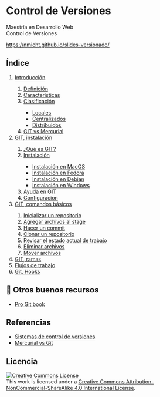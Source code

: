 # Control de Versiones

Maestría en Desarrollo Web  
Control de Versiones

https://nmicht.github.io/slides-versionado/

## Índice

<ol>
  <li><a href="https://nmicht.github.io/slides-versionado/intro#/index">Introducción</a></li>
  <ol>
    <li><a href=https://nmicht.github.io/slides-versionado/intro#control-versiones">Definición</a></li>
    <li><a href=https://nmicht.github.io/slides-versionado/intro#caracteristicas">Características</a></li>
    <li><a href=https://nmicht.github.io/slides-versionado/intro#clasificacion">Clasificación</a></li>
      <ul>
        <li><a href=https://nmicht.github.io/slides-versionado/intro#locales">Locales</a></li>
        <li><a href=https://nmicht.github.io/slides-versionado/intro#centralizados">Centralizados</a></li>
        <li><a href=https://nmicht.github.io/slides-versionado/intro#distribuidos">Distribuidos</a></li>
      </ul>
    <li><a href="https://nmicht.github.io/slides-versionado/intro#/git-vs-mercurial">GIT vs Mercurial</a></li>
  </ol>
  <li><a href="https://nmicht.github.io/slides-versionado/git#/index">GIT, instalación</a></li>
  <ol>
    <li><a href=https://nmicht.github.io/slides-versionado/git#git">¿Qué es GIT?</a></li>
    <li><a href=https://nmicht.github.io/slides-versionado/git#instalacion">Instalación</a></li>
      <ul>
        <li><a href=https://nmicht.github.io/slides-versionado/git#install-mac">Instalación en MacOS</a></li>
        <li><a href=https://nmicht.github.io/slides-versionado/git#install-fedora">Instalación en Fedora</a></li>
        <li><a href=https://nmicht.github.io/slides-versionado/git#install-debian">Instalación en Debian</a></li>
        <li><a href=https://nmicht.github.io/slides-versionado/git#install-windows">Instalación en Windows</a></li>
      </ul>
    <li><a href=https://nmicht.github.io/slides-versionado/git#ayuda">Ayuda en GIT</a></li>
    <li><a href=https://nmicht.github.io/slides-versionado/git#config">Configuracion</a></li>
  </ol>
  <li><a href="https://nmicht.github.io/slides-versionado/basics#index">GIT, comandos básicos</a></li>
  <ol>
    <li><a href=https://nmicht.github.io/slides-versionado/basics#start">Inicializar un repositorio</a></li>
    <li><a href=https://nmicht.github.io/slides-versionado/basics#add">Agregar archivos al stage</a></li>
    <li><a href=https://nmicht.github.io/slides-versionado/basics#commit">Hacer un commit</a></li>
    <li><a href=https://nmicht.github.io/slides-versionado/basics#clone">Clonar un repositorio</a></li>
    <li><a href=https://nmicht.github.io/slides-versionado/basics#status">Revisar el estado actual de trabajo</a></li>
    <li><a href=https://nmicht.github.io/slides-versionado/basics#rm">Eliminar archivos</a></li>
    <li><a href=https://nmicht.github.io/slides-versionado/basics#mv">Mover archivos</a></li>
  </ol>
  <li><a href="#">GIT, ramas</a></li>
  <li><a href="#">Flujos de trabajo</a></li>
  <li><a href="#">Git, Hooks</a></li>
</ol>

## :book: Otros buenos recursos

* [Pro Git book](https://git-scm.com/book/en/v2)

## Referencias

* [Sistemas de control de versiones](https://www.ecured.cu/Sistemas_de_control_de_versiones)
* [Mercurial vs Git](http://danteslab.blogspot.mx/2014/01/mercurial-vs-git.html)

## Licencia

<a rel="license" href="http://creativecommons.org/licenses/by-nc-sa/4.0/"><img alt="Creative Commons License" style="border-width:0" src="https://i.creativecommons.org/l/by-nc-sa/4.0/88x31.png" /></a><br />This work is licensed under a <a rel="license" href="http://creativecommons.org/licenses/by-nc-sa/4.0/">Creative Commons Attribution-NonCommercial-ShareAlike 4.0 International License</a>.
